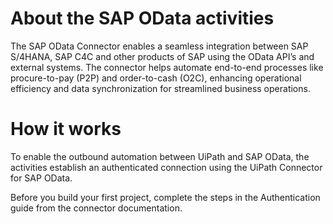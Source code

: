 ﻿# About the SAP OData activities

The SAP OData Connector enables a seamless integration between SAP S/4HANA, SAP C4C and other products of SAP using the OData API’s and external systems. The connector helps automate end-to-end processes like procure-to-pay (P2P) and order-to-cash (O2C), enhancing operational efficiency and data synchronization for streamlined business operations.



# How it works

To enable the outbound automation between UiPath and SAP OData, the activities establish an authenticated connection using the UiPath Connector for SAP OData.

Before you build your first project, complete the steps in the Authentication guide from the connector documentation.
